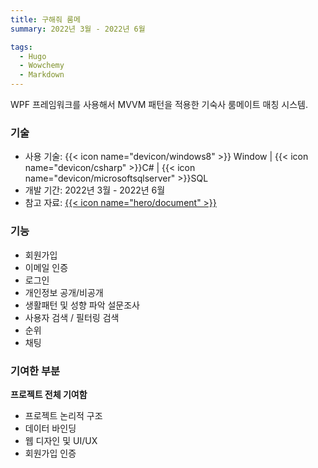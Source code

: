 ```yaml
---
title: 구해줘 룸메
summary: 2022년 3월 - 2022년 6월

tags:
  - Hugo
  - Wowchemy
  - Markdown
---
```


WPF 프레임워크를 사용해서 MVVM 패턴을 적용한 기숙사 룸메이트 매칭 시스템.

### 기술

- 사용 기술: {{< icon name="devicon/windows8" >}} Window | {{< icon name="devicon/csharp" >}}C# | {{< icon name="devicon/microsoftsqlserver" >}}SQL
- 개발 기간: 2022년 3월 - 2022년 6월
- 참고 자료: <a href="/uploads/FindRoommate_Report.pdf" download>{{< icon name="hero/document" >}}</a>

### 기능

- 회원가입
- 이메일 인증
- 로그인
- 개인정보 공개/비공개
- 생활패턴 및 성향 파악 설문조사
- 사용자 검색 / 필터링 검색
- 순위
- 채팅

### 기여한 부분

**프로젝트 전체 기여함**

- 프로젝트 논리적 구조
- 데이터 바인딩
- 웹 디자인 및 UI/UX
- 회원가입 인증
